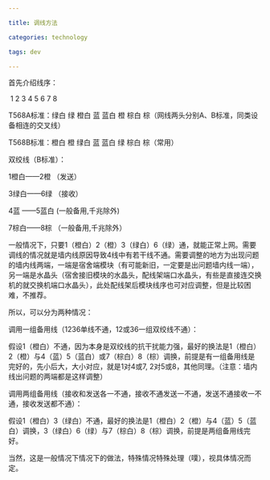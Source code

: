 ```yaml
---

title: 调线方法

categories: technology

tags: dev

---
```


首先介绍线序：

​               1 2 3 4 5 6 7 8      

T568A标准：绿白 绿 橙白 蓝 蓝白 橙 棕白 棕（网线两头分别A、B标准，同类设备相连的交叉线）

T568B标准：橙白 橙 绿白 蓝 蓝白 绿 棕白 棕（常用）



双绞线（B标准）：

1橙白——2橙 （发送）

3绿白——6绿 （接收）

4蓝 ——5蓝白 (一般备用,千兆除外)

7棕白——8棕 （一般备用,千兆除外）



一般情况下，只要1（橙白）2（橙）3（绿白）6（绿）通，就能正常上网。需要调线的情况就是墙内线原因导致4线中有若干线不通。需要调整的地方为出现问题的墙内线两端，一端是宿舍端模块（有可能新旧，一定要是出问题墙内线一端），另一端是水晶头（宿舍接旧模块的水晶头，配线架端口水晶头，有些是直接连交换机的就交换机端口水晶头），此处配线架后模块线序也可对应调整，但是比较困难，不推荐。



所以，可以分为两种情况：

调用一组备用线（1236单线不通，12或36一组双绞线不通）：

假设1（橙白）不通，因为本身是双绞线的抗干扰能力强，最好的换法是1（橙白）2（橙）与4（蓝）5（蓝白）或7（棕白）8（棕）调换，前提是有一组备用线是完好的，先小后大，大小对应，就是1对4或7, 2对5或8，其他同理。（注意：墙内线出问题的两端都是这样调整）



调用两组备用线（接收和发送各一不通，接收不通发送一不通，发送不通接收一不通，接收发送都不通）：

假设1（橙白）3（绿白）不通，最好的换法是1（橙白）2（橙）与4（蓝）5（蓝白）调换，3（绿白）6（绿）与7（棕白）8（棕）调换，前提是两组备用线完好。



当然，这是一般情况下情况下的做法，特殊情况特殊处理（噗），视具体情况而定。